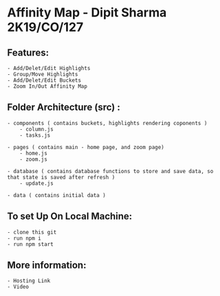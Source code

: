 # Affinity Map - Dipit Sharma 2K19/CO/127

## Features:

    - Add/Delet/Edit Highlights
    - Group/Move Highlights
    - Add/Delet/Edit Buckets
    - Zoom In/Out Affinity Map 

## Folder Architecture (src) :

    - components ( contains buckets, highlights rendering coponents )
        - column.js
        - tasks.js

    - pages ( contains main - home page, and zoom page)
        - home.js
        - zoom.js

    - database ( contains database functions to store and save data, so that state is saved after refresh )
        - update.js
    
    - data ( contains initial data )

## To set Up On Local Machine:

    - clone this git
    - run npm i
    - run npm start

## More information:

    - Hosting Link
    - Video
